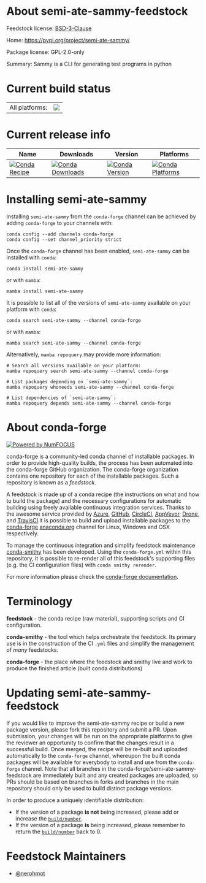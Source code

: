About semi-ate-sammy-feedstock
==============================

Feedstock license: [BSD-3-Clause](https://github.com/conda-forge/semi-ate-sammy-feedstock/blob/main/LICENSE.txt)

Home: https://pypi.org/project/semi-ate-sammy/

Package license: GPL-2.0-only

Summary: Sammy is a CLI for generating test programs in python

Current build status
====================


<table><tr><td>All platforms:</td>
    <td>
      <a href="https://dev.azure.com/conda-forge/feedstock-builds/_build/latest?definitionId=16078&branchName=main">
        <img src="https://dev.azure.com/conda-forge/feedstock-builds/_apis/build/status/semi-ate-sammy-feedstock?branchName=main">
      </a>
    </td>
  </tr>
</table>

Current release info
====================

| Name | Downloads | Version | Platforms |
| --- | --- | --- | --- |
| [![Conda Recipe](https://img.shields.io/badge/recipe-semi--ate--sammy-green.svg)](https://anaconda.org/conda-forge/semi-ate-sammy) | [![Conda Downloads](https://img.shields.io/conda/dn/conda-forge/semi-ate-sammy.svg)](https://anaconda.org/conda-forge/semi-ate-sammy) | [![Conda Version](https://img.shields.io/conda/vn/conda-forge/semi-ate-sammy.svg)](https://anaconda.org/conda-forge/semi-ate-sammy) | [![Conda Platforms](https://img.shields.io/conda/pn/conda-forge/semi-ate-sammy.svg)](https://anaconda.org/conda-forge/semi-ate-sammy) |

Installing semi-ate-sammy
=========================

Installing `semi-ate-sammy` from the `conda-forge` channel can be achieved by adding `conda-forge` to your channels with:

```
conda config --add channels conda-forge
conda config --set channel_priority strict
```

Once the `conda-forge` channel has been enabled, `semi-ate-sammy` can be installed with `conda`:

```
conda install semi-ate-sammy
```

or with `mamba`:

```
mamba install semi-ate-sammy
```

It is possible to list all of the versions of `semi-ate-sammy` available on your platform with `conda`:

```
conda search semi-ate-sammy --channel conda-forge
```

or with `mamba`:

```
mamba search semi-ate-sammy --channel conda-forge
```

Alternatively, `mamba repoquery` may provide more information:

```
# Search all versions available on your platform:
mamba repoquery search semi-ate-sammy --channel conda-forge

# List packages depending on `semi-ate-sammy`:
mamba repoquery whoneeds semi-ate-sammy --channel conda-forge

# List dependencies of `semi-ate-sammy`:
mamba repoquery depends semi-ate-sammy --channel conda-forge
```


About conda-forge
=================

[![Powered by
NumFOCUS](https://img.shields.io/badge/powered%20by-NumFOCUS-orange.svg?style=flat&colorA=E1523D&colorB=007D8A)](https://numfocus.org)

conda-forge is a community-led conda channel of installable packages.
In order to provide high-quality builds, the process has been automated into the
conda-forge GitHub organization. The conda-forge organization contains one repository
for each of the installable packages. Such a repository is known as a *feedstock*.

A feedstock is made up of a conda recipe (the instructions on what and how to build
the package) and the necessary configurations for automatic building using freely
available continuous integration services. Thanks to the awesome service provided by
[Azure](https://azure.microsoft.com/en-us/services/devops/), [GitHub](https://github.com/),
[CircleCI](https://circleci.com/), [AppVeyor](https://www.appveyor.com/),
[Drone](https://cloud.drone.io/welcome), and [TravisCI](https://travis-ci.com/)
it is possible to build and upload installable packages to the
[conda-forge](https://anaconda.org/conda-forge) [anaconda.org](https://anaconda.org/)
channel for Linux, Windows and OSX respectively.

To manage the continuous integration and simplify feedstock maintenance
[conda-smithy](https://github.com/conda-forge/conda-smithy) has been developed.
Using the ``conda-forge.yml`` within this repository, it is possible to re-render all of
this feedstock's supporting files (e.g. the CI configuration files) with ``conda smithy rerender``.

For more information please check the [conda-forge documentation](https://conda-forge.org/docs/).

Terminology
===========

**feedstock** - the conda recipe (raw material), supporting scripts and CI configuration.

**conda-smithy** - the tool which helps orchestrate the feedstock.
                   Its primary use is in the construction of the CI ``.yml`` files
                   and simplify the management of *many* feedstocks.

**conda-forge** - the place where the feedstock and smithy live and work to
                  produce the finished article (built conda distributions)


Updating semi-ate-sammy-feedstock
=================================

If you would like to improve the semi-ate-sammy recipe or build a new
package version, please fork this repository and submit a PR. Upon submission,
your changes will be run on the appropriate platforms to give the reviewer an
opportunity to confirm that the changes result in a successful build. Once
merged, the recipe will be re-built and uploaded automatically to the
`conda-forge` channel, whereupon the built conda packages will be available for
everybody to install and use from the `conda-forge` channel.
Note that all branches in the conda-forge/semi-ate-sammy-feedstock are
immediately built and any created packages are uploaded, so PRs should be based
on branches in forks and branches in the main repository should only be used to
build distinct package versions.

In order to produce a uniquely identifiable distribution:
 * If the version of a package **is not** being increased, please add or increase
   the [``build/number``](https://docs.conda.io/projects/conda-build/en/latest/resources/define-metadata.html#build-number-and-string).
 * If the version of a package **is** being increased, please remember to return
   the [``build/number``](https://docs.conda.io/projects/conda-build/en/latest/resources/define-metadata.html#build-number-and-string)
   back to 0.

Feedstock Maintainers
=====================

* [@nerohmot](https://github.com/nerohmot/)

